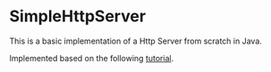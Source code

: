# SimpleHttpServer

This is a basic implementation of a Http Server from scratch in Java.

Implemented based on the following [tutorial](https://youtu.be/FNUdLeGfShU).
 